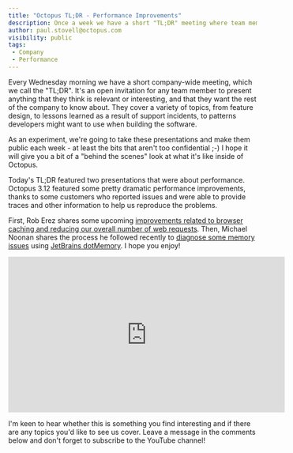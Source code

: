 ```yaml
---
title: "Octopus TL;DR - Performance Improvements"
description: Once a week we have a short "TL;DR" meeting where team members present things that are interesting. We're going to start recording and posting portions of them to YouTube each week. This first one was about some performance improvements.  
author: paul.stovell@octopus.com
visibility: public
tags:
 - Company
 - Performance
---
```


Every Wednesday morning we have a short company-wide meeting, which we call the "TL;DR". It's an open invitation for any team member to present anything that they think is relevant or interesting, and that they want the rest of the company to know about. They cover a variety of topics, from feature design, to lessons learned as a result of support incidents, to patterns developers might want to use when building the software. 

As an experiment, we're going to take these presentations and make them public each week - at least the bits that aren't too confidential ;-) I hope it will give you a bit of a "behind the scenes" look at what it's like inside of Octopus. 

Today's TL;DR featured two presentations that were about performance. Octopus 3.12 featured some pretty dramatic performance improvements, thanks to some customers who reported issues and were able to provide traces and other information to help us reproduce the problems. 

First, Rob Erez shares some upcoming [improvements related to browser caching and reducing our overall number of web requests](https://github.com/OctopusDeploy/Issues/issues/3389). Then, Michael Noonan shares the process he followed recently to [diagnose some memory issues](https://github.com/OctopusDeploy/Issues/issues/3398) using [JetBrains dotMemory](https://www.jetbrains.com/dotmemory/). I hope you enjoy!

<iframe width="560" height="315" src="https://www.youtube.com/embed/eByv1uuum88" frameborder="0" allowfullscreen></iframe>

I'm keen to hear whether this is something you find interesting and if there are any topics you'd like to see us cover. Leave a message in the comments below and don't forget to subscribe to the YouTube channel! 
